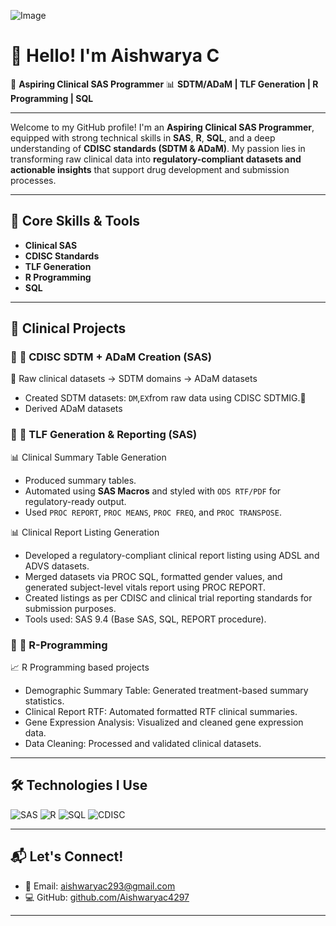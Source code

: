 
![Image](https://github.com/user-attachments/assets/9efb6148-8c19-41bd-b083-bbedace02c05)

# 👋 Hello! I'm Aishwarya C

🎯 **Aspiring Clinical SAS Programmer**
📊 **SDTM/ADaM | TLF Generation | R Programming | SQL**

---

Welcome to my GitHub profile! I'm an **Aspiring Clinical SAS Programmer**, equipped with strong technical skills in **SAS**, **R**, **SQL**, and a deep understanding of **CDISC standards (SDTM & ADaM)**. My passion lies in transforming raw clinical data into **regulatory-compliant datasets and actionable insights** that support drug development and submission processes.

---

## 🧠 Core Skills & Tools

- **Clinical SAS**    
- **CDISC Standards**  
- **TLF Generation**  
- **R Programming** 
- **SQL**

---

## 🧪 Clinical Projects

### 🔹 **📁 CDISC SDTM + ADaM Creation (SAS)**  
🧾 Raw clinical datasets → SDTM domains → ADaM datasets  
- Created SDTM datasets: `DM`,`EX`from raw data using CDISC SDTMIG.📂 
- Derived ADaM datasets

### 🔹 **📁 TLF Generation & Reporting (SAS)**  
📊 Clinical Summary Table Generation  
- Produced summary tables.  
- Automated using **SAS Macros** and styled with `ODS RTF/PDF` for regulatory-ready output.  
- Used `PROC REPORT`, `PROC MEANS`, `PROC FREQ`, and `PROC TRANSPOSE`.
  
📊 Clinical Report Listing Generation
- Developed a regulatory-compliant clinical report listing using ADSL and ADVS datasets.
- Merged datasets via PROC SQL, formatted gender values, and generated subject-level vitals report using PROC REPORT.
- Created listings as per CDISC and clinical trial reporting standards for submission purposes.
- Tools used: SAS 9.4 (Base SAS, SQL, REPORT procedure).

### 🔹 **📁 R-Programming**  
📈 R Programming based projects  
- Demographic Summary Table: Generated treatment-based summary statistics.
- Clinical Report RTF: Automated formatted RTF clinical summaries. 
- Gene Expression Analysis: Visualized and cleaned gene expression data.  
- Data Cleaning: Processed and validated clinical datasets.

---

## 🛠️ Technologies I Use

![SAS](https://img.shields.io/badge/SAS-Base,%20Macro,%20SQL-blue?logo=sas&style=flat-square)
![R](https://img.shields.io/badge/R-ggplot2,%20dplyr-blue?logo=r&style=flat-square)
![SQL](https://img.shields.io/badge/SQL-SAS%20SQL-blue?logo=database&style=flat-square)
![CDISC](https://img.shields.io/badge/CDISC-SDTM%20%7C%20ADaM-blue?style=flat-square)

---

## 📬 Let's Connect!

- 📧 Email: [aishwaryac293@gmail.com](mailto:aishwaryac293@gmail.com)    
- 💻 GitHub: [github.com/Aishwaryac4297](https://github.com/Aishwaryac4297)

---
